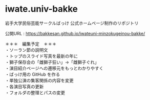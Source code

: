 # iwate.univ-bakke

岩手大学民俗芸能サークルばっけ
公式ホームページ制作のリポジトリ

公開URL : https://bakkesan.github.io/iwateuni-minzokugeinou-bakke/




＊＊＊　編集予定　＊＊＊<br>
・ソーラン節の説明文<br>
・トップのスライド写真を最新の年に<br>
・獅子保存会の「雌獅子狂い」→「雌獅子ぐれ」<br>
・演目紹介ページへの遷移元をもっとわかりやすく<br>
・ばっけ用の GitHub を作る<br>
・単独公演の集客関係の内容を変更<br>
・各演目写真の更新<br>
・フォルダの整理とパスの変更<br>

